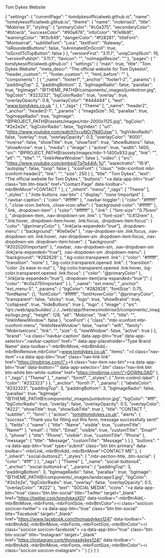 <!DOCTYPE html>

Tom Dykes Website

{
  "settings": {
    "currentPage": " tomdykesofficialweb.github.io",
    "name": "tomdykesofficialweb.github.io",
    "theme": {
      "name": "mobirise3",
      "title": "Mobirise 3",
      "styling": {
        "primaryColor": "#c0a375",
        "secondaryColor": "#bfcecb",
        "successColor": "#90a878",
        "infoColor": "#7e9b9f",
        "warningColor": "#f3c649",
        "dangerColor": "#f28281",
        "titleFont": "Montserrat",
        "subtitleFont": "Lora",
        "textFont": "Raleway",
        "isRoundedButtons": false,
        "isAnimatedOnScroll": true,
        "isScrollToTopButton": false
      }
    },
    "versionFirst": "3.11.1",
    "uniqCompNum": 16,
    "versionPublish": "3.11.1",
    "favicon": "",
    "noImageResize": ""
  },
  "pages": {
    " tomdykesofficialweb.github.io": {
      "settings": {
        "main": true,
        "title": "Tom Dykes Website",
        "meta_descr": "The official website for Tom Dykes\n",
        "header_custom": "",
        "footer_custom": "",
        "html_before": ""
      },
      "components": [
        {
          "_name": "footer1",
          "_anchor": "footer1-2",
          "_params": {
            "paddingTop": 2,
            "paddingBottom": 2,
            "bgImageRadio": false,
            "parallax": true,
            "bgImage": "@THEME_PATH@/components/_images/jumbotron.jpg",
            "bgColor": "#323232",
            "bgColorRadio": true,
            "overlay": true,
            "overlayOpacity": 0.8,
            "overlayColor": "#444444"
          },
          "text": "www.tomdykes.co.uk&nbsp;"
        },
        {
          "_tags": [
            "Theme"
          ],
          "_name": "header2",
          "_anchor": "header2-1",
          "_params": {
            "imageSize": 50,
            "parallax": true,
            "bgImageRadio": true,
            "bgImage": "@PROJECT_PATH@/assets/images/mbr-2000x1125.jpg",
            "bgColor": "#2e2e2e",
            "bgColorRadio": false,
            "bgVideo": {
              "url": "https://www.youtube.com/watch?v=uNCr7NdOJgw"
            },
            "bgVideoRadio": false,
            "overlay": true,
            "overlayOpacity": 0.3,
            "overlayColor": "#000",
            "inverse": false,
            "showTitle": true,
            "showText": true,
            "showButtons": false,
            "showArrow": true
          },
          "media": {
            "image": {
              "active": true,
              "width": 1400,
              "src": "@PROJECT_PATH@/assets/images/mbr-1-1400x933.jpg",
              "link": "",
              "alt": "",
              "title": "",
              "linkInNewWindow": false
            },
            "video": {
              "src": "https://www.youtube.com/embed/Tq7p44IA-1U",
              "aspectratio": "16:9",
              "autoplay": false,
              "loop": false
            },
            "iconFont": {
              "class": "mbr-iconfont mbr-iconfont-header2",
              "link": "",
              "size": 250
            }
          },
          "title": "Tom Dykes",
          "text": "The official website for Tom Dykes.",
          "buttons": "<a data-app-btn=\"true\" class=\"btn btn-black\" href=\"Contact Page\" data-toolbar=\"-mbrBtnMove\">CONTACT</a> "
        },
        {
          "_inherit": "menu",
          "_tags": [
            "Theme"
          ],
          "_styles": {
            ".hide-buttons .nav-btn": {
              "display": "none !important"
            },
            ".navbar-caption": {
              "color": "#ffffff"
            },
            ".navbar-toggler": {
              "color": "#ffffff"
            },
            ".close-icon::before, .close-icon::after": {
              "background-color": "#ffffff"
            },
            ".link, .dropdown-item": {
              "color": "#ffffff"
            },
            ".link": {
              "font-size": "0.75rem"
            },
            ".dropdown-item, .nav-dropdown-sm .link": {
              "font-size": "0.812rem"
            },
            ".link:hover, .dropdown-item:hover, .link:focus, .dropdown-item:focus": {
              "color": "@primaryColor"
            },
            ".link[aria-expanded=\"true\"], .dropdown-menu": {
              "background": "#0e0e0e"
            },
            ".nav-dropdown-sm .link:focus, .nav-dropdown-sm .link:hover, .nav-dropdown-sm .dropdown-item:focus, .nav-dropdown-sm .dropdown-item:hover": {
              "background": "#202020!important"
            },
            ".navbar, .nav-dropdown-sm, .nav-dropdown-sm .link[aria-expanded=\"true\"], .nav-dropdown-sm .dropdown-menu": {
              "background": "#282828"
            },
            ".bg-color.transparent .link": {
              "color": "#ffffff",
              "transition": "none"
            },
            ".bg-color.transparent.opened .link": {
              "transition": "color .2s ease-in-out"
            },
            ".bg-color.transparent.opened .link:hover, .bg-color.transparent.opened .link:focus": {
              "color": "@primaryColor"
            },
            ".link[aria-expanded=\"true\"], .dropdown-item[aria-expanded=\"true\"]": {
              "color": "#c0a375!important"
            }
          },
          "_name": "ext.menu",
          "_anchor": "ext_menu-5",
          "_params": {
            "bgColor": "#282828",
            "fontSize": 0.75,
            "fontName": {},
            "fontColor": "#ffffff",
            "fontHoverColor": "@primaryColor",
            "transparent": false,
            "sticky": true,
            "logo": true,
            "showBrand": true,
            "collapsed": true,
            "hideButtons": true
          },
          "logo": {
            "image": {
              "src": "qrc:/web/app/builder/../../../web/app/themes/mobirise3/components/_images/logo.png",
              "height": 128,
              "alt": "Mobirise",
              "link": "",
              "title": "",
              "linkInNewWindow": false
            },
            "iconFont": {
              "class": "mbr-iconfont mbr-iconfont-menu",
              "linkInNewWindow": false,
              "name": "wifi",
              "family": "MobiriseIcons",
              "link": "",
              "size": 0,
              "newWindow": false,
              "active": true
            }
          },
          "brand": "<a class=\"navbar-caption\" data-app-btn=\"true\" data-app-selector=\".navbar-caption\" href=\"\" data-app-placeholder=\"Type Brand Name\" data-toolbar=\"-mbrBtnMove,-mbrBtnAdd,-mbrBtnRemove,mbrColor\">www.tomdykes.co.uk</a>",
          "items": "<li class=\"nav-item\"><a data-app-btn=\"true\" class=\"nav-link link\" href=\"https://mobirise.com/\"></a></li><li class=\"nav-item nav-btn\"><a data-app-btn=\"true\" data-button=\"\" data-app-selector=\".btn\" class=\"nav-link btn btn-white btn-white-outline\" href=\"https://mobirise.com/\">DOWNLOAD</a></li>"
        },
        {
          "_tags": [
            "Theme"
          ],
          "_name": "form1",
          "_styles": {
            ".form-control-label": {
              "color": "#232323"
            }
          },
          "_anchor": "form1-7",
          "_params": {
            "labelsColor": "#232323",
            "paddingTop": 3,
            "paddingBottom": 3,
            "bgImageRadio": false,
            "parallax": true,
            "bgImage": "@THEME_PATH@/components/_images/jumbotron.jpg",
            "bgColor": "#fff",
            "bgColorRadio": true,
            "overlay": false,
            "overlayOpacity": 0.5,
            "overlayColor": "#222",
            "showTitle": true,
            "showSubTitle": true
          },
          "title": "CONTACT&nbsp;",
          "subtitle": "",
          "form": {
            "action": "tom@tomdykes.co.uk",
            "alerts": {
              "success": "Thank you for filling out this form, message successfully sent!"
            },
            "fields": {
              "name": {
                "title": "Name",
                "visible": true,
                "customTitle": "Name*"
              },
              "email": {
                "title": "Email",
                "visible": true,
                "customTitle": "Email*"
              },
              "phone": {
                "title": "Phone",
                "visible": true,
                "customTitle": "Phone"
              },
              "message": {
                "title": "Message",
                "customTitle": "Message"
              }
            }
          },
          "buttons": "<a data-app-btn=\"true\" type=\"submit\" class=\"btn btn-primary\" data-toolbar=\"-mbrLink,-mbrBtnAdd,-mbrBtnMove\">CONTACT ME</a>"
        },
        {
          "_inherit": "social-buttons2",
          "_styles": {
            ".mbr-section-title, .btn-social": {
              "color": "#fff"
            }
          },
          "_tags": [
            "Theme"
          ],
          "_name": "social-buttons4",
          "_anchor": "social-buttons4-a",
          "_params": {
            "paddingTop": 3,
            "paddingBottom": 3,
            "bgImageRadio": false,
            "parallax": true,
            "bgImage": "@THEME_PATH@/components/_images/landscape3.jpg",
            "bgColor": "#2e2e2e",
            "bgColorRadio": true,
            "overlay": false,
            "overlayOpacity": 0.5,
            "overlayColor": "#222"
          },
          "text": "SOCIAL MEDIA",
          "icons": "<a data-app-btn=\"true\" class=\"btn btn-social\" title=\"Twitter\" target=\"_blank\" href=\"https://twitter.com/tomdykesXD\" data-toolbar=\"-mbrBtnAdd,-mbrBtnMove,-mbrFonts,-mbrFontSize,-mbrBtnColor\"><i class=\"socicon socicon-twitter\"></i></a> <a data-app-btn=\"true\" class=\"btn btn-social\" title=\"Facebook\" target=\"_blank\" href=\"https://www.facebook.com/thomasdykes124\" data-toolbar=\"-mbrBtnAdd,-mbrBtnMove,-mbrFonts,-mbrFontSize,-mbrBtnColor\"><i class=\"socicon socicon-facebook\"></i></a>   <a data-app-btn=\"true\" class=\"btn btn-social\" title=\"Instagram\" target=\"_blank\" href=\"https://instagram.com/thomasdykes124\" data-toolbar=\"-mbrBtnAdd,-mbrBtnMove,-mbrFonts,-mbrFontSize,-mbrBtnColor\"><i class=\"socicon socicon-instagram\"></i></a>      "
        }
      ]
    }
  }
}
